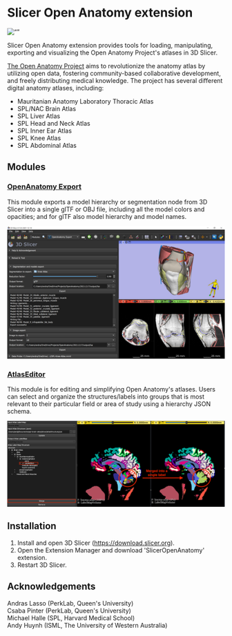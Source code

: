 # Slicer Open Anatomy extension

<img src="SlicerOpenAnatomy.png" alt= “” width="128" height="128">

Slicer Open Anatomy extension provides tools for loading, manipulating, exporting and visualizing the Open Anatomy Project's atlases in 3D Slicer.

<a href="https://www.openanatomy.org/">The Open Anatomy Project</a> aims to revolutionize the anatomy atlas by utilizing open data, fostering community-based collaborative development, and freely distributing medical knowledge. The project has several different digital anatomy atlases, including:
- Mauritanian Anatomy Laboratory Thoracic Atlas
- SPL/NAC Brain Atlas
- SPL Liver Atlas
- SPL Head and Neck Atlas
- SPL Inner Ear Atlas
- SPL Knee Atlas
- SPL Abdominal Atlas

## Modules
### [OpenAnatomy Export](OpenAnatomyExport/README.md)    
This module exports a model hierarchy or segmentation node from 3D Slicer into a single glTF or OBJ file, including all the model colors and opacities; and for glTF also model hierarchy and model names.
  
![OpenAnatomy Exporter module screenshot](OpenAnatomyExport/img/Screenshot03.png)

### [AtlasEditor](AtlasEditor/README.md)  
This module is for editing and simplifying Open Anatomy's atlases. Users can select and organize the structures/labels into groups that is most relevant to their particular field or area of study using a hierarchy JSON schema.
  
![AtlasEditor module screenshot](AtlasEditor/img/merge-cerebellum.png)

## Installation
1. Install and open 3D Slicer (https://download.slicer.org).
2. Open the Extension Manager and download 'SlicerOpenAnatomy' extension.
3. Restart 3D Slicer.

## Acknowledgements
Andras Lasso (PerkLab, Queen's University)  
Csaba Pinter (PerkLab, Queen's University)  
Michael Halle (SPL, Harvard Medical School)  
Andy Huynh (ISML, The University of Western Australia)